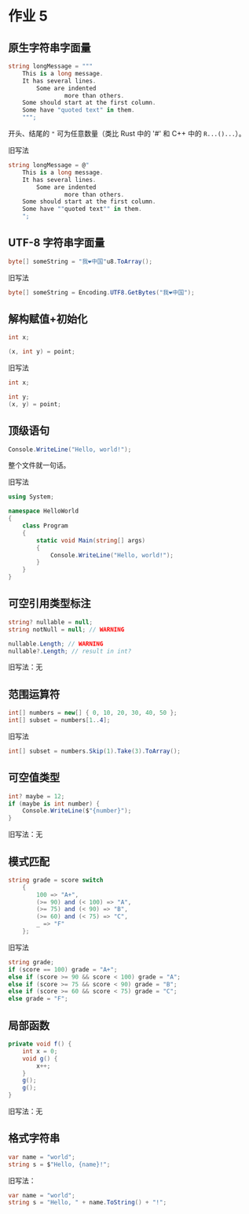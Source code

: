 # 作业 5

## 原生字符串字面量

```csharp
string longMessage = """
    This is a long message.
    It has several lines.
        Some are indented
                more than others.
    Some should start at the first column.
    Some have "quoted text" in them.
    """;
```

开头、结尾的 `"` 可为任意数量（类比 Rust 中的 '#' 和 C++ 中的 `R...()...`）。

旧写法

```csharp
string longMessage = @"
    This is a long message.
    It has several lines.
        Some are indented
                more than others.
    Some should start at the first column.
    Some have ""quoted text"" in them.
    ";
```


## UTF-8 字符串字面量

```csharp
byte[] someString = "我❤️中国"u8.ToArray();
```

旧写法

```csharp
byte[] someString = Encoding.UTF8.GetBytes("我❤️中国");
```

## 解构赋值+初始化

```csharp
int x;

(x, int y) = point;
```

旧写法

```csharp
int x;

int y;
(x, y) = point;
```

## 顶级语句

```csharp
Console.WriteLine("Hello, world!");
```

整个文件就一句话。

旧写法

```csharp
using System;

namespace HelloWorld
{
    class Program
    {
        static void Main(string[] args)
        {
            Console.WriteLine("Hello, world!");
        }
    }
}
```

## 可空引用类型标注

```csharp
string? nullable = null;
string notNull = null; // WARNING

nullable.Length; // WARNING
nullable?.Length; // result in int?
```

旧写法：无

## 范围运算符

```csharp
int[] numbers = new[] { 0, 10, 20, 30, 40, 50 };
int[] subset = numbers[1..4];
```

旧写法

```csharp
int[] subset = numbers.Skip(1).Take(3).ToArray();
```

## 可空值类型

```csharp
int? maybe = 12;
if (maybe is int number) {
    Console.WriteLine($"{number}");
}
```

旧写法：无

## 模式匹配

```csharp
string grade = score switch
    {
        100 => "A+",
        (>= 90) and (< 100) => "A",
        (>= 75) and (< 90) => "B",
        (>= 60) and (< 75) => "C",
        _ => "F"
    };
```

旧写法

```csharp
string grade;
if (score == 100) grade = "A+";
else if (score >= 90 && score < 100) grade = "A";
else if (score >= 75 && score < 90) grade = "B";
else if (score >= 60 && score < 75) grade = "C";
else grade = "F";
```

## 局部函数

```csharp
private void f() {
    int x = 0;
    void g() {
        x++;
    }
    g();
    g();
}
```

旧写法：无

## 格式字符串

```csharp
var name = "world";
string s = $"Hello, {name}!";
```

旧写法：

```csharp
var name = "world";
string s = "Hello, " + name.ToString() + "!";
```
